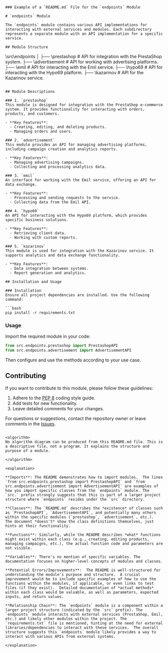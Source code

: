 ```
### Example of a `README.md` File for the `endpoints` Module

# `endpoints` Module

The `endpoints` module contains various API implementations for interacting with external services and modules. Each subdirectory represents a separate module with an API implementation for a specific service.

## Module Structure

```
\src\endpoints
│
├── \prestashop       # API for integration with the PrestaShop system.
├── \advertisement    # API for working with advertising platforms.
├── \emil             # API for interacting with the Emil service.
├── \hypo69           # API for interacting with the Hypo69 platform.
├── \kazarinov        # API for the Kazarinov service.
```

## Module Descriptions

### 1. `prestashop`
This module is designed for integration with the PrestaShop e-commerce system. It provides functionality for interacting with orders, products, and customers.

- **Key Features**:
  - Creating, editing, and deleting products.
  - Managing orders and users.

### 2. `advertisement`
This module provides an API for managing advertising platforms, including campaign creation and analytics reports.

- **Key Features**:
  - Managing advertising campaigns.
  - Collecting and processing analytics data.

### 3. `emil`
An interface for working with the Emil service, offering an API for data exchange.

- **Key Features**:
  - Processing and sending requests to the service.
  - Collecting data from the Emil API.

### 4. `hypo69`
An API for interacting with the Hypo69 platform, which provides specific business solutions.

- **Key Features**:
  - Retrieving client data.
  - Working with custom reports.

### 5. `kazarinov`
This module is used for integration with the Kazarinov service. It supports analytics and data exchange functionality.

- **Key Features**:
  - Data integration between systems.
  - Report generation and analytics.

## Installation and Usage

### Installation
Ensure all project dependencies are installed. Use the following command:

```bash
pip install -r requirements.txt
```

### Usage
Import the required module in your code:

```python
from src.endpoints.prestashop import PrestashopAPI
from src.endpoints.advertisement import AdvertisementAPI
```

Then configure and use the methods according to your use case.

## Contributing

If you want to contribute to this module, please follow these guidelines:

1. Adhere to the [PEP 8](https://peps.python.org/pep-0008/) coding style guide.
2. Add tests for new functionality.
3. Leave detailed comments for your changes.

For questions or suggestions, contact the repository owner or leave comments in the [Issues](#).
```

<algorithm>
No algorithm diagram can be produced from this README.md file. This is a descriptive file, not a program. It explains the structure and purpose of a module.

</algorithm>

<explanation>

**Imports**: The README demonstrates how to import modules.  The lines `from src.endpoints.prestashop import PrestashopAPI` and `from src.endpoints.advertisement import AdvertisementAPI` are examples of how you import specific classes from the `endpoints` module. The `src.` prefix strongly suggests that this is part of a larger project structure where `endpoints` resides under the `src` directory.

**Classes**: The `README.md` describes the *existence* of classes such as `PrestashopAPI`, `AdvertisementAPI`, and potentially many others within the specific modules (`prestashop`, `advertisement`, etc.).  The document *doesn't* show the class definitions themselves, just hints at their functionality.

**Functions**: Similarly, while the README describes *what* functions might exist within each class (e.g., creating, editing products, managing campaigns, etc.), the actual function code and parameters are not visible.

**Variables**: There's no mention of specific variables. The documentation focuses on higher-level concepts of modules and classes.

**Potential Errors/Improvements**:  The README is well-structured for understanding the module's purpose and structure.  A crucial improvement would be to include specific examples of how to use the functions within the modules, if applicable, or even links to test files (if they exist).  Detailed documentation of *actual methods* within each class would be valuable, as well as parameters, expected inputs, and return values.

**Relationship Chain**: The `endpoints` module is a component within a larger project structure (indicated by the `src` prefix). The `endpoints` module interacts with external services (PrestaShop, Emil, etc.) and likely other modules within the project. The `requirements.txt` file is mentioned, hinting at the need for external libraries/dependencies to interact with these services.  The overall structure suggests this `endpoints` module likely provides a way to interact with various APIs from external systems.

</explanation>